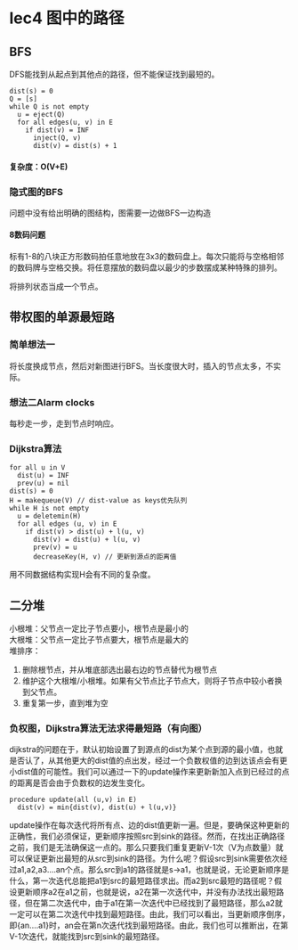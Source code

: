 # lec4 图中的路径
## BFS
DFS能找到从起点到其他点的路径，但不能保证找到最短的。
```
dist(s) = 0
Q = [s]
while Q is not empty
  u = eject(Q)
  for all edges(u, v) in E
    if dist(v) = INF
      inject(Q, v)
      dist(v) = dist(s) + 1
```

#### 复杂度：O(V+E)

### 隐式图的BFS
问题中没有给出明确的图结构，图需要一边做BFS一边构造

#### 8数码问题
标有1-8的八块正方形数码拍任意地放在3x3的数码盘上。每次只能将与空格相邻的数码牌与空格交换。将任意摆放的数码盘以最少的步数摆成某种特殊的排列。<br>

将排列状态当成一个节点。

## 带权图的单源最短路
### 简单想法一
将长度换成节点，然后对新图进行BFS。当长度很大时，插入的节点太多，不实际。
### 想法二Alarm clocks
每秒走一步，走到节点时响应。
### Dijkstra算法
```
for all u in V
  dist(u) = INF
  prev(u) = nil
dist(s) = 0
H = makequeue(V) // dist-value as keys优先队列
while H is not empty
  u = deletemin(H)
  for all edges (u, v) in E
    if dist(v) > dist(u) + l(u, v)
      dist(v) = dist(u) + l(u, v)
      prev(v) = u
      decreaseKey(H, v) // 更新到源点的距离值
```
用不同数据结构实现H会有不同的复杂度。
## 二分堆
小根堆：父节点一定比子节点要小，根节点是最小的<br>
大根堆：父节点一定比子节点要大，根节点是最大的<br>
堆排序：
1. 删除根节点，并从堆底部选出最右边的节点替代为根节点
2. 维护这个大根堆/小根堆。如果有父节点比子节点大，则将子节点中较小者换到父节点。
3. 重复第一步，直到堆为空

### 负权图，Dijkstra算法无法求得最短路（有向图）
dijkstra的问题在于，默认初始设置了到源点的dist为某个点到源的最小值，也就是否认了，从其他更大的dist值的点出发，经过一个负数权值的边到达该点会有更小dist值的可能性。我们可以通过一下的update操作来更新新加入点到已经过的点的距离是否会由于负数权的边发生变化。
```
procedure update(all (u,v) in E)
  dist(v) = min{dist(v), dist(u) + l(u,v)}
```
update操作在每次迭代将所有点、边的dist值更新一遍。但是，要确保这种更新的正确性，我们必须保证，更新顺序按照src到sink的路径。然而，在找出正确路径之前，我们是无法确保这一点的。那么只要我们重复更新V-1次（V为点数量）就可以保证更新出最短的从src到sink的路径。为什么呢？假设src到sink需要依次经过a1,a2,a3....an个点。那么src到a1的路径就是s->a1，也就是说，无论更新顺序是什么，第一次迭代总能把a1到src的最短路径求出。而a2到src最短的路径呢？假设更新顺序a2在a1之前，也就是说，a2在第一次迭代中，并没有办法找出最短路径，但在第二次迭代中，由于a1在第一次迭代中已经找到了最短路径，那么a2就一定可以在第二次迭代中找到最短路径。由此，我们可以看出，当更新顺序倒序，即{an....a1}时，an会在第n次迭代找到最短路径。由此，我们也可以推断出，在第V-1次迭代，就能找到src到sink的最短路径。
